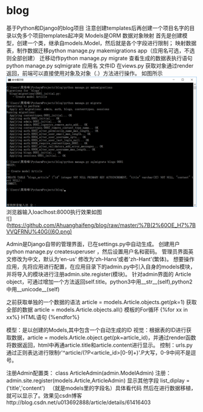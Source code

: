 # blog
基于Python和Django的blog项目
注意创建templates后再创建一个项目名字的目录以免多个项目templates起冲突
Models是ORM 数据对象映射
首先是创建模型，创建一个类，继承自models.Model，然后就是各个字段进行限制；
映射数据表，制作数据迁移python manage.py makemigrations app（应用名可选，不选则全部创建）
迁移动作python manage.py migrate
查看生成的数据表执行语句 python manage.py sqlmigrate 应用名 文件ID
在views.py 获取对象通过render返回，前端可以直接使用对象及对象（.）方法进行操作。
如图所示
![](https://github.com/Ahuanghaifeng/blog/raw/master/K%604%7DAMGGI%25SZRB8%5DJ%60DE37M.png)
浏览器输入loaclhost:8000执行效果如图</br>
![](https://github.com/Ahuanghaifeng/blog/raw/master/%7B(2%60OE_H7%7BVVQFRNU%40G((6O.png)

Admin是Django自带的管理界面，已在settings.py中自动生成。
创建用户 python manage.py createsuperuser ，然后设置用户名和密码。
管理员界面英文修改为中文，默认为‘en-us' 修改为‘zh-Hans’或者'zh-Hant'(繁体)。
想要操作应用，先将应用进行配置，在应用目录下的admin.py中引入自身的models模块，并将导入的模块进行注册admin.site.register(模块)。
针对admin界面的 Article object，可通过增加一个方法返回self.title。python3中用__str__(self),python2中用__unicode__(self)


之前获取单独的一个数据的语法
article = models.Article.objects.get(pk=1)
获取全部的数据 article = models.Article.objects.all()
模板的For循环
{%for xx in xx%}
HTML语句
{%endfor%}


模型：是以创建的Models,其中包含一个自动生成的ID
视觉：根据表的ID进行获取数据，article = models.Article.object.get(pk=article_id)，并通过render函数将数据返回，html中再通article.title和article.content进行显示。
控制：urls.py通过正则表达进行限制r'^article/(?P<article_id>[0-9]+)'.P大写，0-9中间不是逗号。

注册Admin配置类：
class ArticleAdmin(admin.ModelAdmin)
注册：admin.site.register(models.Article,ArticleAdmin)
显示其他字段
list_diplay = ('title','content')   （就是models里的字段名）具体看代码
然后在进行数据移植，就可以显示了。效果见csdn博客http://blog.csdn.net/u013692888/article/details/61416403
